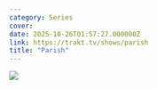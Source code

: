 ```yaml
---
category: Series
cover: 
date: 2025-10-26T01:57:27.000000Z
link: https://trakt.tv/shows/parish
title: "Parish"
---
```


![](https://walter-r2.trakt.tv/images/shows/000/194/080/fanarts/thumb/e4f2bf2aed.jpg)